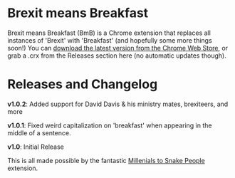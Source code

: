 # Brexit means Breakfast

Brexit means Breakfast (BmB) is a Chrome extension that replaces all instances of 'Brexit' with 'Breakfast' (and hopefully some more things soon!) You can [download the latest version from the Chrome Web Store](https://chrome.google.com/webstore/detail/brexit-means-breakfast/jemcpljicbjakkbiplngpdklgeonkiaf), or grab a .crx from the Releases section here (no automatic updates though).

# Releases and Changelog
**v1.0.2**:
Added support for David Davis & his ministry mates, brexiteers, and more

**v1.0.1**: 
Fixed weird capitalization on 'breakfast' when appearing in the middle of a sentence.

**v1.0**: 
Initial Release

This is all made possible by the fantastic [Millenials to Snake People](https://github.com/ericwbailey/millennials-to-snake-people) extension.
